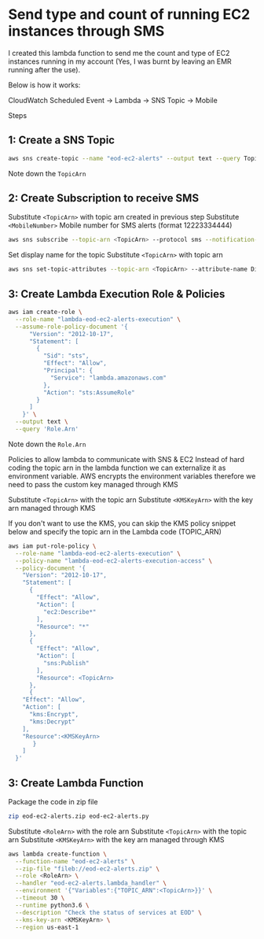 # Send type and count of running EC2 instances through SMS

I created this lambda function to send me the count and type of EC2 instances running in my account (Yes, I was burnt by leaving an EMR running after the use). 

Below is how it works:

CloudWatch Scheduled Event -> Lambda -> SNS Topic -> Mobile

Steps

## 1: Create a SNS Topic

```sh
aws sns create-topic --name "eod-ec2-alerts" --output text --query TopicArn
```

Note down the `TopicArn`

## 2: Create Subscription to receive SMS

Substitute `<TopicArn>` with topic arn created in previous step
Substitute `<MobileNumber>` Mobile number for SMS alerts (format 12223334444)

```sh
aws sns subscribe --topic-arn <TopicArn> --protocol sms --notification-endpoint <MobileNumber>
```
  
Set display name for the topic
Substitute `<TopicArn>` with topic arn

```sh
aws sns set-topic-attributes --topic-arn <TopicArn> --attribute-name DisplayName --attribute-value "AWS Alert"
```

## 3: Create Lambda Execution Role & Policies

```sh
aws iam create-role \
  --role-name "lambda-eod-ec2-alerts-execution" \
  --assume-role-policy-document '{
      "Version": "2012-10-17",
      "Statement": [
        {
          "Sid": "sts",
          "Effect": "Allow",
          "Principal": {
            "Service": "lambda.amazonaws.com"
          },
          "Action": "sts:AssumeRole"
        }
      ]
    }' \
  --output text \
  --query 'Role.Arn'
```

Note down the `Role.Arn`

Policies to allow lambda to communicate with SNS & EC2
Instead of hard coding the topic arn in the lambda function we can externalize it as environment variable. AWS encrypts the environment variables therefore we need to pass the custom key managed through KMS

Substitute `<TopicArn>` with the topic arn
Substitute `<KMSKeyArn>` with the key arn managed through KMS

If you don't want to use the KMS, you can skip the KMS policy snippet below and specify the topic arn in the Lambda code (TOPIC_ARN)
  
```sh
aws iam put-role-policy \
  --role-name "lambda-eod-ec2-alerts-execution" \
  --policy-name "lambda-eod-ec2-alerts-execution-access" \
  --policy-document '{
    "Version": "2012-10-17",
    "Statement": [
      {
        "Effect": "Allow",
        "Action": [
          "ec2:Describe*"
        ],
        "Resource": "*"
      },
      {
        "Effect": "Allow",
        "Action": [
          "sns:Publish"
        ],
        "Resource": <TopicArn>
      },
      {
	"Effect": "Allow",
	"Action": [
	  "kms:Encrypt",
	  "kms:Decrypt"
	],
	"Resource":<KMSKeyArn>
       }
    ]
  }'
  ```
## 3: Create Lambda Function

Package the code in zip file
```sh
zip eod-ec2-alerts.zip eod-ec2-alerts.py
```

Substitute `<RoleArn>` with the role arn
Substitute `<TopicArn>` with the topic arn
Substitute `<KMSKeyArn>` with the key arn managed through KMS

```sh
aws lambda create-function \
  --function-name "eod-ec2-alerts" \
  --zip-file "fileb://eod-ec2-alerts.zip" \
  --role <RoleArn> \
  --handler "eod-ec2-alerts.lambda_handler" \
  --environment '{"Variables":{"TOPIC_ARN":<TopicArn>}}' \
  --timeout 30 \
  --runtime python3.6 \
  --description "Check the status of services at EOD" \
  --kms-key-arn <KMSKeyArn> \
  --region us-east-1
```
